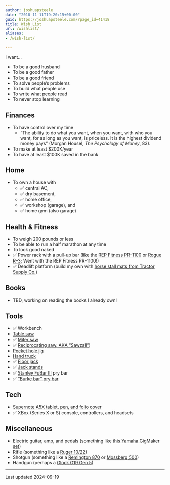 ```yaml
---
author: joshuapsteele
date: "2018-11-11T19:20:15+00:00"
guid: https://joshuapsteele.com/?page_id=41418
title: Wish List
url: /wishlist/
aliases:
- /wish-list/

---
```

I want…

- To be a good husband
- To be a good father
- To be a good friend
- To solve people’s problems
- To build what people use
- To write what people read
- To never stop learning

## Finances

- To have control over my time
  - “The ability to do what you want, when you want, with who you want, for as long as you want, is priceless. It is the highest dividend money pays” (Morgan Housel, _The Psychology of Money_, 83).
- To make at least $200K/year
- To have at least $100K saved in the bank

## Home

- To own a house with
  - ✅ central AC,
  - ✅ dry basement,
  - ✅ home office,
  - ✅ workshop (garage), and
  - ✅ home gym (also garage)

## Health & Fitness

- To weigh 200 pounds or less
- To be able to run a half marathon at any time
- To look good naked
- ✅ Power rack with a pull-up bar (like the [REP Fitness PR–1100](https://repfitness.com/collections/power-racks/products/pr-1100-power-rack) or [Rogue R–3](https://www.roguefitness.com/rogue-r-3-power-rack); Went with the REP Fitness PR-1100!)
- ✅ Deadlift platform (build my own with [horse stall mats from Tractor Supply Co.](https://www.tractorsupply.com/tsc/product/4-ft-x-6-ft-x-3-4-in-thick-rubber-stall-mat))

## Books

- TBD, working on reading the books I already own!

## Tools

- ✅ Workbench
- [Table saw](https://amzn.to/3w6X1LM)
- ✅ [Miter saw](https://amzn.to/3XzmOrA)
- ✅ [Reciprocating saw, AKA “Sawzall”](https://amzn.to/3CWkjYp))
- [Pocket hole jig](https://amzn.to/3iLeFBI)
- [Hand truck](https://www.harborfreight.com/material-handling/hand-trucks-carts-dollies/800-lb-capacity-hand-truck-58294.html)
- ✅ [Floor jack](https://www.harborfreight.com/automotive/jacks-jack-stands/floor-jacks/3-ton-low-profile-floor-jack-with-rapid-pump-red-56617.html)
- ✅ [Jack stands](https://www.harborfreight.com/automotive/jacks-jack-stands/jack-stands/6-ton-heavy-duty-ratcheting-jack-stands-black-58342.html)
- ✅ [Stanley FuBar III](https://amzn.to/3ZJ0BZT) pry bar
- ✅ [“Burke bar” pry bar](https://marshalltown.com/pro-2152-monster-pry-bar)

## Tech

- [Supernote A5X tablet, pen, and folio cover](https://supernote.com/products/supernote-x-series-standard-set?variant=42979128279276)
- ✅ XBox (Series X or S) console, controllers, and headsets

## Miscellaneous

- Electric guitar, amp, and pedals (something like [this Yamaha GigMaker set](https://www.sweetwater.com/store/detail/GigMakEGBk--yamaha-gigmaker-electric-guitar-pack-black))
- Rifle (something like a [Ruger 10/22](https://www.ruger.com/products/1022/overview.html))
- Shotgun (something like a [Remington 870](https://www.remarms.com/shotguns/pump-action/model-870/) or [Mossberg 500](https://www.mossberg.com/firearms/shotguns/500.html))
- Handgun (perhaps a [Glock G19 Gen 5](https://palmettostatearmory.com/glock-g19-gen5-9mm-pistol-black-pa195s203.html?avad=194130_c2dcb05c5))

* * *

Last updated 2024-09-19

